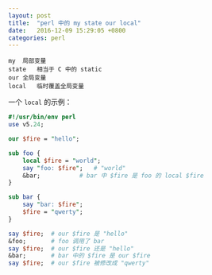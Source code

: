 ```yaml
---
layout: post
title:  "perl 中的 my state our local"
date:   2016-12-09 15:29:05 +0800
categories: perl
---
```


	my	局部变量
	state	相当于 C 中的 static
	our	全局变量
	local	临时覆盖全局变量

一个 `local` 的示例：

```perl
#!/usr/bin/env perl
use v5.24;

our $fire = "hello";

sub foo {
	local $fire = "world";
	say "foo: $fire";	# "world"
	&bar;			# bar 中 $fire 是 foo 的 local $fire
}

sub bar {
	say "bar: $fire";
	$fire = "qwerty";
}

say $fire;	# our $fire 是 "hello"
&foo;		# foo 调用了 bar
say $fire;	# our $fire 还是 "hello"
&bar;		# bar 中的 $fire 是 our $fire
say $fire;	# our $fire 被修改成 "qwerty"
```

